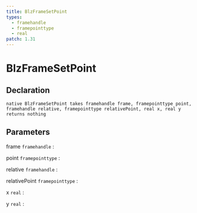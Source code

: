 ```yaml
---
title: BlzFrameSetPoint
types:
  - framehandle
  - framepointtype
  - real
patch: 1.31
---
```


# BlzFrameSetPoint

## Declaration

```jass
native BlzFrameSetPoint takes framehandle frame, framepointtype point, framehandle relative, framepointtype relativePoint, real x, real y returns nothing
```

## Parameters
frame `framehandle`
: 

point `framepointtype`
: 

relative `framehandle`
: 

relativePoint `framepointtype`
: 

x `real`
: 

y `real`
: 
